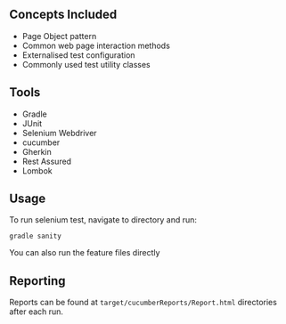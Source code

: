 ## Concepts Included

* Page Object pattern
* Common web page interaction methods
* Externalised test configuration
* Commonly used test utility classes

## Tools

* Gradle
* JUnit
* Selenium Webdriver
* cucumber
* Gherkin
* Rest Assured
* Lombok


## Usage

To run selenium test, navigate to directory and run:

`gradle sanity`

You can also run the feature files directly

## Reporting

Reports can be found at `target/cucumberReports/Report.html` directories after each run.

